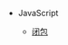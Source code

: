<!--
 * @Author: Tom
 * @LastEditors: Tom
 * @Date: 2022-09-06 11:36:23
 * @LastEditTime: 2022-09-06 11:36:28
 * @Email: Tom
 * @FilePath: \problem\docs\sidebar.md
 * @Environment: Win 10
 * @Description:
-->

- JavaScript

  - [闭包](closure.md)
